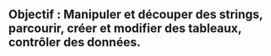 ## Objectif : Manipuler et découper des strings, parcourir, créer et modifier des tableaux, contrôler des données.